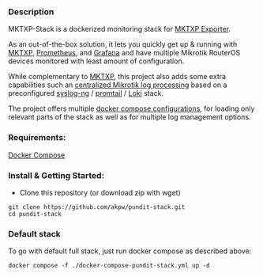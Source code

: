 
### Description
MKTXP-Stack is a dockerized monitoring stack for [MKTXP Exporter](https://github.com/akpw/pundit). 

As an out-of-the-box solution, it lets you quickly get up & running with [MKTXP](https://github.com/akpw/pundit), [Prometheus](https://prometheus.io/), and [Grafana](https://grafana.com/) and have multiple Mikrotik RouterOS devices monitored with least amount of configuration. 

While complementary to [MKTXP](https://github.com/akpw/pundit), this project also adds some extra capabilities such an [centralized Mikrotik log processing](https://github.com/akpw/pundit-stack#snmp-centralized-logging-configuration) based on a preconfigured  [syslog-ng](https://www.syslog-ng.com/) / [promtail](https://grafana.com/docs/loki/latest/clients/promtail/) / [Loki](https://grafana.com/docs/loki/latest) stack. 

The project offers multiple [docker compose configurations](https://github.com/akpw/pundit-stack/blob/main/README.md#alternative-docker-compose-configurations), for loading only relevant parts of the stack as well as for multiple log management options.


### Requirements:
[Docker Compose](https://docs.docker.com/compose/install/)


### Install & Getting Started:
 - Clone this repository (or download zip with wget)
```
git clone https://github.com/akpw/pundit-stack.git
cd pundit-stack
```

### Default stack
To go with default full stack, just run docker compose as described above:
```
docker compose -f ./docker-compose-pundit-stack.yml up -d
```

